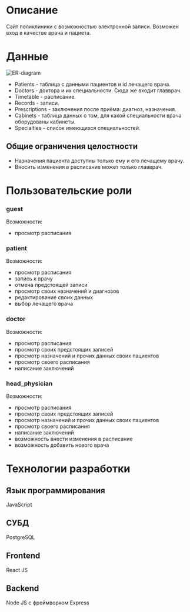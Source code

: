 # Описание
Сайт поликлиники с возможностью электронной записи.
Возможен вход в качестве врача и пациета.
# Данные
![ER-diagram](https://user-images.githubusercontent.com/106030709/226183115-a811e3f7-2bd5-4c43-94f4-0bc082f6e262.png)
- Patients - таблица с данными пациентов и id лечащего врача.
- Doctors - доктора и их специальности. Сюда же входит главврач.
- Timetable - расписание.
- Records - записи.
- Prescriptions - заключения после приёма: диагноз, назначения.
- Cabinets - таблица данных о том, для какой специальности врача оборудованы кабинеты.
- Specialties - список имеющихся специальностей.
## Общие ограничения целостности
- Назначения пациента доступны только ему и его лечащему врачу.
- Вносить изменения в расписание может только главврач.
# Пользовательские роли
### guest
Возможности:
- просмотр расписания
### patient
Возможности:
- просмотр расписания
- запись к врачу
- отмена предстоящей записи
- просмотр своих назначений и диагнозов
- редактирование своих данных
- выбор лечащего врача
### doctor
Возможности:
- просмотр расписания
- просмотр своих предстоящих записей
- просмотр назначений и прочих данных своих пациентов
- просмотр своего расписания
- написание заключений
### head_physician
Возможности:
- просмотр расписания
- просмотр своих предстоящих записей
- просмотр назначений и прочих данных своих пациентов
- просмотр своего расписания
- написание заключений
- возможность внести изменения в расписание
- возможность добавить нового врача
# Технологии разработки
## Язык программирования
JavaScript
## СУБД
PostgreSQL
## Frontend
React JS
## Backend
Node JS с фреймворком Express

